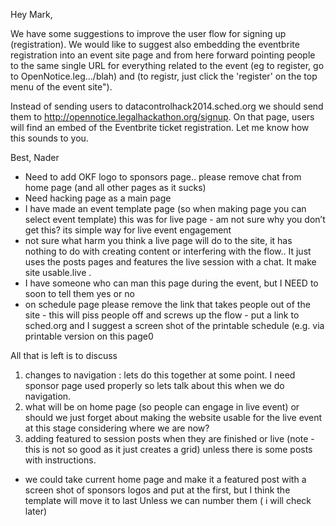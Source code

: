 Hey Mark,

We have some suggestions to improve the user flow for signing up (registration). We would like to suggest also embedding the eventbrite registration into an event site page and from here forward pointing people to the same single URL for everything related to the event (eg to register, go to OpenNotice.leg.../blah) and (to registr, just click the 'register' on the top menu of the event site"). 

Instead of sending users to datacontrolhack2014.sched.org we should send them to http://opennotice.legalhackathon.org/signup. On that page, users will find an embed of the Eventbrite ticket registration. Let me know how this sounds to you.

Best,
Nader

- Need to add OKF logo to sponsors page.. please remove chat from home page (and all other pages as it sucks)
- Need hacking page as a main page
- I have made an event template page (so when making page you can select event template) this was for live page - am not sure why you don’t get this? its simple way for live event engagement 
-  not sure what harm you think a live page will do to the site, it has nothing to do with creating content or interfering with the flow.. It just uses the posts pages and features the live session with a chat.  It make site usable.live .  
- I have someone who can man this page during the event, but I NEED to soon to tell them yes or no
- on schedule page please remove the link that takes people out of the site - this will piss people off and screws up the flow - put a link to sched.org and I suggest a screen shot of the printable schedule (e.g. via printable version on this page0 

All that is left is to discuss
1. changes to navigation : lets do this together at some point.  I need sponsor page used properly so lets talk about this when we do navigation. 
2. what will be on home page (so people can engage in live event) or should we just forget about making the website usable for the live event at this stage considering where we are now? 
3. adding featured to session posts when they are finished or live (note - this is not so good as it just creates a grid)  unless there is some posts with instructions. 

- we could take current home page and make it a featured post with a screen shot of sponsors logos and put at the first, but I think the template will move it to last Unless we can number them ( i will check later)
